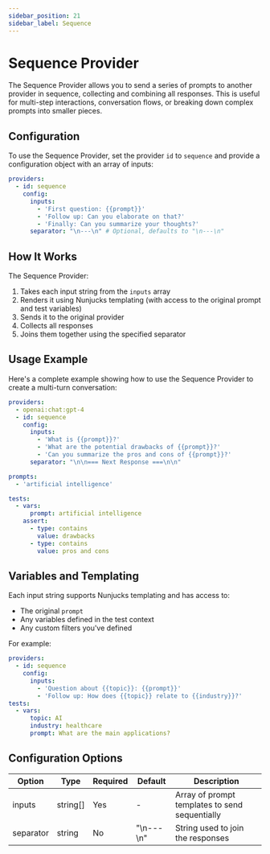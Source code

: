 ```yaml
---
sidebar_position: 21
sidebar_label: Sequence
---
```


# Sequence Provider

The Sequence Provider allows you to send a series of prompts to another provider in sequence, collecting and combining all responses. This is useful for multi-step interactions, conversation flows, or breaking down complex prompts into smaller pieces.

## Configuration

To use the Sequence Provider, set the provider `id` to `sequence` and provide a configuration object with an array of inputs:

```yaml
providers:
  - id: sequence
    config:
      inputs:
        - 'First question: {{prompt}}'
        - 'Follow up: Can you elaborate on that?'
        - 'Finally: Can you summarize your thoughts?'
      separator: "\n---\n" # Optional, defaults to "\n---\n"
```

## How It Works

The Sequence Provider:

1. Takes each input string from the `inputs` array
2. Renders it using Nunjucks templating (with access to the original prompt and test variables)
3. Sends it to the original provider
4. Collects all responses
5. Joins them together using the specified separator

## Usage Example

Here's a complete example showing how to use the Sequence Provider to create a multi-turn conversation:

```yaml
providers:
  - openai:chat:gpt-4
  - id: sequence
    config:
      inputs:
        - 'What is {{prompt}}?'
        - 'What are the potential drawbacks of {{prompt}}?'
        - 'Can you summarize the pros and cons of {{prompt}}?'
      separator: "\n\n=== Next Response ===\n\n"

prompts:
  - 'artificial intelligence'

tests:
  - vars:
      prompt: artificial intelligence
    assert:
      - type: contains
        value: drawbacks
      - type: contains
        value: pros and cons
```

## Variables and Templating

Each input string supports Nunjucks templating and has access to:

- The original `prompt`
- Any variables defined in the test context
- Any custom filters you've defined

For example:

```yaml
providers:
  - id: sequence
    config:
      inputs:
        - 'Question about {{topic}}: {{prompt}}'
        - 'Follow up: How does {{topic}} relate to {{industry}}?'
tests:
  - vars:
      topic: AI
      industry: healthcare
      prompt: What are the main applications?
```

## Configuration Options

| Option    | Type     | Required | Default   | Description                                    |
| --------- | -------- | -------- | --------- | ---------------------------------------------- |
| inputs    | string[] | Yes      | -         | Array of prompt templates to send sequentially |
| separator | string   | No       | "\n---\n" | String used to join the responses              |
